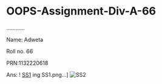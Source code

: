 # OOPS-Assignment-Div-A-66
 
............

Name: Adweta

Roll no. 66

PRN:1132220618

Ans:
! [SS1](https://user-images.githubusercontent.com/114433700/202905603-dbf0edbf-4a45-43c1-a4c0-7cc1376e47f9.png)
ing SS1.png…]
![SS2](https://user-images.githubusercontent.com/114433700/202905618-55a15d4a-78bc-4f5a-a3ac-f409085f2290.png)
